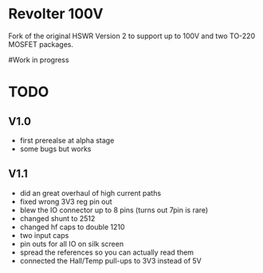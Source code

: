 # Revolter 100V
Fork of the original HSWR Version 2 to support up to 100V and two TO-220 MOSFET packages.

#Work in progress

# TODO

## V1.0
- first prerealse at alpha stage
- some bugs but works

## V1.1
- did an great overhaul of high current paths
- fixed wrong 3V3 reg pin out
- blew the IO connector up to 8 pins (turns out 7pin is rare)
- changed shunt to 2512
- changed hf caps to double 1210
- two input caps
- pin outs for all IO on silk screen
- spread the references so you can actually read them
- connected the Hall/Temp pull-ups to 3V3 instead of 5V
